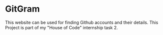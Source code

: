 # GitGram
This website can be used for finding Github accounts and their details. This Project is part of my "House of Code" internship task 2. 
